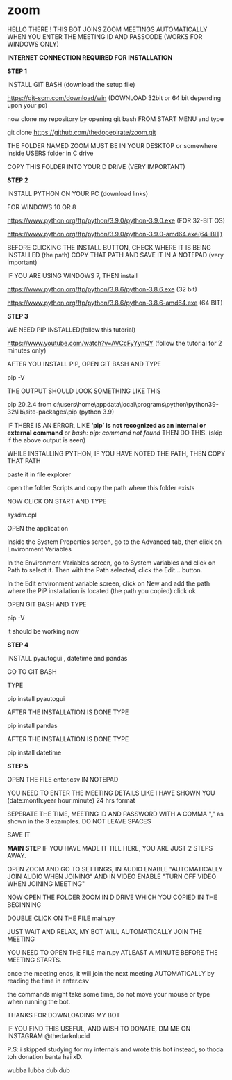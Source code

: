 # zoom

HELLO THERE ! THIS BOT JOINS ZOOM MEETINGS AUTOMATICALLY WHEN YOU ENTER 
THE MEETING ID AND PASSCODE (WORKS FOR WINDOWS ONLY)

**INTERNET CONNECTION REQUIRED FOR INSTALLATION**

**STEP 1**

INSTALL GIT BASH (download the setup file)

https://git-scm.com/download/win (DOWNLOAD 32bit or 64 bit depending upon your pc)

now clone my repository by opening git bash FROM START MENU and type

git clone https://github.com/thedopepirate/zoom.git

THE FOLDER NAMED ZOOM MUST BE IN YOUR DESKTOP or somewhere inside USERS folder in C drive

COPY THIS FOLDER INTO YOUR D DRIVE (VERY IMPORTANT)



**STEP 2**

INSTALL PYTHON ON YOUR PC (download links)

FOR WINDOWS 10 OR 8

https://www.python.org/ftp/python/3.9.0/python-3.9.0.exe (FOR 32-BIT OS)

https://www.python.org/ftp/python/3.9.0/python-3.9.0-amd64.exe(64-BIT)
 
BEFORE CLICKING THE INSTALL BUTTON, CHECK WHERE IT IS BEING INSTALLED (the path) COPY THAT PATH AND SAVE IT IN A NOTEPAD (very important)

IF YOU ARE USING WINDOWS 7, THEN install

https://www.python.org/ftp/python/3.8.6/python-3.8.6.exe (32 bit)

https://www.python.org/ftp/python/3.8.6/python-3.8.6-amd64.exe (64 BIT)


**STEP 3**

WE NEED PIP INSTALLED(follow this tutorial)

https://www.youtube.com/watch?v=AVCcFyYynQY (follow the tutorial for 2 minutes only)

AFTER YOU INSTALL PIP, OPEN GIT BASH AND TYPE 

pip -V

THE OUTPUT SHOULD LOOK SOMETHING LIKE THIS

pip 20.2.4 from c:\users\home\appdata\local\programs\python\python39-32\lib\site-packages\pip (python 3.9)


IF THERE IS AN ERROR, LIKE **‘pip’ is not recognized as an internal or external command** or *bash: pip: command not found* THEN DO THIS. (skip if the above output is seen)

WHILE INSTALLING PYTHON, IF YOU HAVE NOTED THE PATH, THEN COPY THAT PATH

paste it in file explorer

open the folder Scripts and copy the path where this folder exists

NOW CLICK ON START AND TYPE

sysdm.cpl 

OPEN the application
 
 Inside the System Properties screen, go to the Advanced tab, then click on Environment Variables
 
 In the Environment Variables screen, go to System variables and click on Path to select it. Then with the Path selected, click the Edit… button.
 
 In the Edit environment variable screen, click on New and add the path where the PiP installation is located (the path you copied) click ok
 
  OPEN GIT BASH AND TYPE 

pip -V

it should be working now


**STEP 4**

INSTALL pyautogui , datetime and pandas

GO TO GIT BASH

TYPE 

pip install pyautogui

AFTER THE INSTALLATION IS DONE TYPE 

pip install pandas

AFTER THE INSTALLATION IS DONE TYPE 

pip install datetime

**STEP 5**

OPEN THE FILE enter.csv IN NOTEPAD 

YOU NEED TO ENTER THE MEETING DETAILS LIKE I HAVE SHOWN YOU (date:month:year hour:minute) 24 hrs format 

SEPERATE THE TIME, MEETING ID AND PASSWORD WITH A COMMA "," as shown in the 3 examples.
DO NOT LEAVE SPACES

SAVE IT

**MAIN STEP**
IF YOU HAVE MADE IT TILL HERE, YOU ARE JUST 2 STEPS AWAY.

OPEN ZOOM AND GO TO SETTINGS, IN AUDIO ENABLE "AUTOMATICALLY JOIN AUDIO WHEN JOINING" AND IN VIDEO ENABLE "TURN OFF VIDEO WHEN JOINING MEETING"

NOW OPEN THE FOLDER ZOOM IN D DRIVE WHICH YOU COPIED IN THE BEGINNING

DOUBLE CLICK ON THE FILE main.py

JUST WAIT AND RELAX, MY BOT WILL AUTOMATICALLY JOIN THE MEETING

YOU NEED TO OPEN THE FILE main.py ATLEAST A MINUTE BEFORE THE MEETING STARTS.

once the meeting ends, it will join the next meeting AUTOMATICALLY by reading the time in enter.csv

the commands might take some time, do not move your mouse or type when running the bot.

THANKS FOR DOWNLOADING MY BOT

IF YOU FIND THIS USEFUL, AND WISH TO DONATE, DM ME ON INSTAGRAM @thedarknlucid

P.S: i skipped studying for my internals and wrote this bot instead, so thoda toh donation banta hai xD.

wubba lubba dub dub



